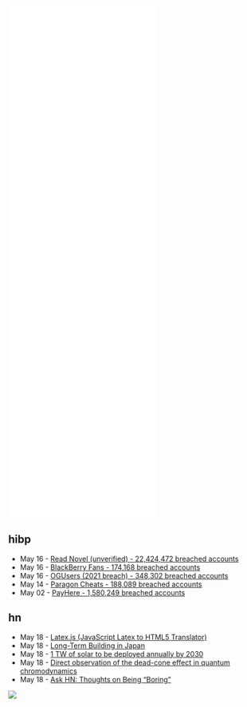 ![Metrics](https://raw.githubusercontent.com/phixion/phixion/master/metrics.svg)

## hibp

<!--
for https://github.com/phixion/phixion/blob/main/.github/workflows/feeds.yml
-->
<!--START_SECTION:haveibeenpwnd-->
- May 16 - [Read Novel (unverified) - 22,424,472 breached accounts](https://haveibeenpwned.com/PwnedWebsites#ReadNovel)
- May 16 - [BlackBerry Fans - 174,168 breached accounts](https://haveibeenpwned.com/PwnedWebsites#BlackBerryFans)
- May 16 - [OGUsers (2021 breach) - 348,302 breached accounts](https://haveibeenpwned.com/PwnedWebsites#OGUsers2021)
- May 14 - [Paragon Cheats - 188,089 breached accounts](https://haveibeenpwned.com/PwnedWebsites#ParagonCheats)
- May 02 - [PayHere - 1,580,249 breached accounts](https://haveibeenpwned.com/PwnedWebsites#PayHere)
<!--END_SECTION:haveibeenpwnd-->

## hn

<!--
for https://github.com/phixion/phixion/blob/main/.github/workflows/feeds.yml
-->
<!--START_SECTION:hn-->
- May 18 - [Latex.js (JavaScript Latex to HTML5 Translator)](https://latex.js.org/)
- May 18 - [Long-Term Building in Japan](https://longnow.org/ideas/02019/09/11/long-term-building-in-japan/)
- May 18 - [1 TW of solar to be deployed annually by 2030](https://pv-magazine-usa.com/2022/05/16/a-fate-realized-1-tw-of-solar-to-be-deployed-annually-by-2030/)
- May 18 - [Direct observation of the dead-cone effect in quantum chromodynamics](https://www.nature.com/articles/s41586-022-04572-w)
- May 18 - [Ask HN: Thoughts on Being “Boring”](https://news.ycombinator.com/item?id=31427696)
<!--END_SECTION:hn-->

<!--
for https://yhype.me
-->
![](https://hit.yhype.me/github/profile?user_id=13013670)

